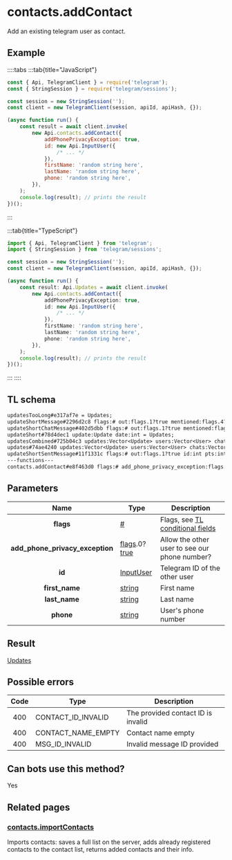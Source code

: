 # contacts.addContact

Add an existing telegram user as contact.

## Example

::::tabs
:::tab{title="JavaScript"}

```js
const { Api, TelegramClient } = require('telegram');
const { StringSession } = require('telegram/sessions');

const session = new StringSession('');
const client = new TelegramClient(session, apiId, apiHash, {});

(async function run() {
    const result = await client.invoke(
        new Api.contacts.addContact({
            addPhonePrivacyException: true,
            id: new Api.InputUser({
                /* ... */
            }),
            firstName: 'random string here',
            lastName: 'random string here',
            phone: 'random string here',
        }),
    );
    console.log(result); // prints the result
})();
```

:::

:::tab{title="TypeScript"}

```ts
import { Api, TelegramClient } from 'telegram';
import { StringSession } from 'telegram/sessions';

const session = new StringSession('');
const client = new TelegramClient(session, apiId, apiHash, {});

(async function run() {
    const result: Api.Updates = await client.invoke(
        new Api.contacts.addContact({
            addPhonePrivacyException: true,
            id: new Api.InputUser({
                /* ... */
            }),
            firstName: 'random string here',
            lastName: 'random string here',
            phone: 'random string here',
        }),
    );
    console.log(result); // prints the result
})();
```

:::
::::

## TL schema

```txt
updatesTooLong#e317af7e = Updates;
updateShortMessage#2296d2c8 flags:# out:flags.1?true mentioned:flags.4?true media_unread:flags.5?true silent:flags.13?true id:int user_id:int message:string pts:int pts_count:int date:int fwd_from:flags.2?MessageFwdHeader via_bot_id:flags.11?int reply_to:flags.3?MessageReplyHeader entities:flags.7?Vector<MessageEntity> = Updates;
updateShortChatMessage#402d5dbb flags:# out:flags.1?true mentioned:flags.4?true media_unread:flags.5?true silent:flags.13?true id:int from_id:int chat_id:int message:string pts:int pts_count:int date:int fwd_from:flags.2?MessageFwdHeader via_bot_id:flags.11?int reply_to:flags.3?MessageReplyHeader entities:flags.7?Vector<MessageEntity> = Updates;
updateShort#78d4dec1 update:Update date:int = Updates;
updatesCombined#725b04c3 updates:Vector<Update> users:Vector<User> chats:Vector<Chat> date:int seq_start:int seq:int = Updates;
updates#74ae4240 updates:Vector<Update> users:Vector<User> chats:Vector<Chat> date:int seq:int = Updates;
updateShortSentMessage#11f1331c flags:# out:flags.1?true id:int pts:int pts_count:int date:int media:flags.9?MessageMedia entities:flags.7?Vector<MessageEntity> = Updates;
---functions---
contacts.addContact#e8f463d0 flags:# add_phone_privacy_exception:flags.0?true id:InputUser first_name:string last_name:string phone:string = Updates;
```

## Parameters

|              Name               | Type                                                                                                                              | Description                                                                                             |
| :-----------------------------: | --------------------------------------------------------------------------------------------------------------------------------- | ------------------------------------------------------------------------------------------------------- |
|            **flags**            | [#](https://core.telegram.org/type/%23)                                                                                           | Flags, see [TL conditional fields](https://core.telegram.org/mtproto/TL-combinators#conditional-fields) |
| **add_phone_privacy_exception** | [flags](https://core.telegram.org/mtproto/TL-combinators#conditional-fields).0?[true](https://core.telegram.org/constructor/true) | Allow the other user to see our phone number?                                                           |
|             **id**              | [InputUser](https://core.telegram.org/type/InputUser)                                                                             | Telegram ID of the other user                                                                           |
|         **first_name**          | [string](https://core.telegram.org/type/string)                                                                                   | First name                                                                                              |
|          **last_name**          | [string](https://core.telegram.org/type/string)                                                                                   | Last name                                                                                               |
|            **phone**            | [string](https://core.telegram.org/type/string)                                                                                   | User's phone number                                                                                     |

## Result

[Updates](https://core.telegram.org/type/Updates)

## Possible errors

| Code | Type               | Description                        |
| :--: | ------------------ | ---------------------------------- |
| 400  | CONTACT_ID_INVALID | The provided contact ID is invalid |
| 400  | CONTACT_NAME_EMPTY | Contact name empty                 |
| 400  | MSG_ID_INVALID     | Invalid message ID provided        |

## Can bots use this method?

Yes

## Related pages

### [contacts.importContacts](https://core.telegram.org/method/contacts.importContacts)

Imports contacts: saves a full list on the server, adds already registered contacts to the contact list, returns added contacts and their info.

